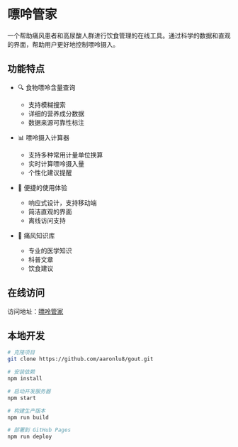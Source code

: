 # 嘌呤管家

一个帮助痛风患者和高尿酸人群进行饮食管理的在线工具。通过科学的数据和直观的界面，帮助用户更好地控制嘌呤摄入。

## 功能特点

- 🔍 食物嘌呤含量查询
  - 支持模糊搜索
  - 详细的营养成分数据
  - 数据来源可靠性标注

- 📊 嘌呤摄入计算器
  - 支持多种常用计量单位换算
  - 实时计算嘌呤摄入量
  - 个性化建议提醒

- 📱 便捷的使用体验
  - 响应式设计，支持移动端
  - 简洁直观的界面
  - 离线访问支持

- 📖 痛风知识库
  - 专业的医学知识
  - 科普文章
  - 饮食建议

## 在线访问

访问地址：[嘌呤管家](https://aaronlu8.github.io/gout)

## 本地开发

```bash
# 克隆项目
git clone https://github.com/aaronlu8/gout.git

# 安装依赖
npm install

# 启动开发服务器
npm start

# 构建生产版本
npm run build

# 部署到 GitHub Pages
npm run deploy